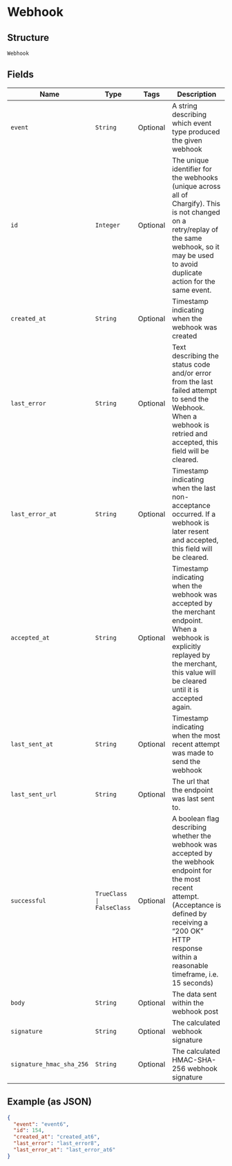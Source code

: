 
# Webhook

## Structure

`Webhook`

## Fields

| Name | Type | Tags | Description |
|  --- | --- | --- | --- |
| `event` | `String` | Optional | A string describing which event type produced the given webhook |
| `id` | `Integer` | Optional | The unique identifier for the webhooks (unique across all of Chargify). This is not changed on a retry/replay of the same webhook, so it may be used to avoid duplicate action for the same event. |
| `created_at` | `String` | Optional | Timestamp indicating when the webhook was created |
| `last_error` | `String` | Optional | Text describing the status code and/or error from the last failed attempt to send the Webhook. When a webhook is retried and accepted, this field will be cleared. |
| `last_error_at` | `String` | Optional | Timestamp indicating when the last non-acceptance occurred. If a webhook is later resent and accepted, this field will be cleared. |
| `accepted_at` | `String` | Optional | Timestamp indicating when the webhook was accepted by the merchant endpoint. When a webhook is explicitly replayed by the merchant, this value will be cleared until it is accepted again. |
| `last_sent_at` | `String` | Optional | Timestamp indicating when the most recent attempt was made to send the webhook |
| `last_sent_url` | `String` | Optional | The url that the endpoint was last sent to. |
| `successful` | `TrueClass \| FalseClass` | Optional | A boolean flag describing whether the webhook was accepted by the webhook endpoint for the most recent attempt. (Acceptance is defined by receiving a “200 OK” HTTP response within a reasonable timeframe, i.e. 15 seconds) |
| `body` | `String` | Optional | The data sent within the webhook post |
| `signature` | `String` | Optional | The calculated webhook signature |
| `signature_hmac_sha_256` | `String` | Optional | The calculated HMAC-SHA-256 webhook signature |

## Example (as JSON)

```json
{
  "event": "event6",
  "id": 154,
  "created_at": "created_at6",
  "last_error": "last_error8",
  "last_error_at": "last_error_at6"
}
```

